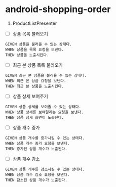 # android-shopping-order

1. ProductListPresenter

- [ ] 상품 목록 불러오기

```Gherkin
GIVEN 상품을 불러올 수 있는 상태다. 
WHEN 상품을 목록 요청을 보낸다.
THEN 상품을 노출시킨다.
```

- [ ] 최근 본 상품 목록 불러오기

```Gherkin
GIVEN 최근 본 상품을 불러올 수 있는 상태다.
WHEN 최근 본 상품 요청을 보낸다.
THEN 최근 본 상품을 노출시킨다.
```

- [ ] 상품 상세 보여주기

```Gherkin
GIVEN 상품 상세를 보여줄 수 있는 상태다.
WHEN 상품 상세를 보여달라는 요청을 보낸다.
THEN 상품 상세 화면이 노출된다.
```

- [ ] 상품 개수 증가

```Gherkin
GIVEN 상품 개수를 증가시킬 수 있는 상태다. 
WHEN 상품 개수 증가 요청을 보낸다.
THEN 증가된 상품 개수가 노출된다.
```

- [ ] 상품 개수 감소

```Gherkin
GIVEN 상품 개수를 감소시킬 수 있는 상태다. 
WHEN 상품 개수 감소 요청을 보낸다.
THEN 감소된 상품 개수가 노출된다.
```